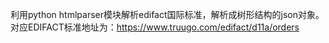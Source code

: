 利用python htmlparser模块解析edifact国际标准，解析成树形结构的json对象。
对应EDIFACT标准地址为：https://www.truugo.com/edifact/d11a/orders